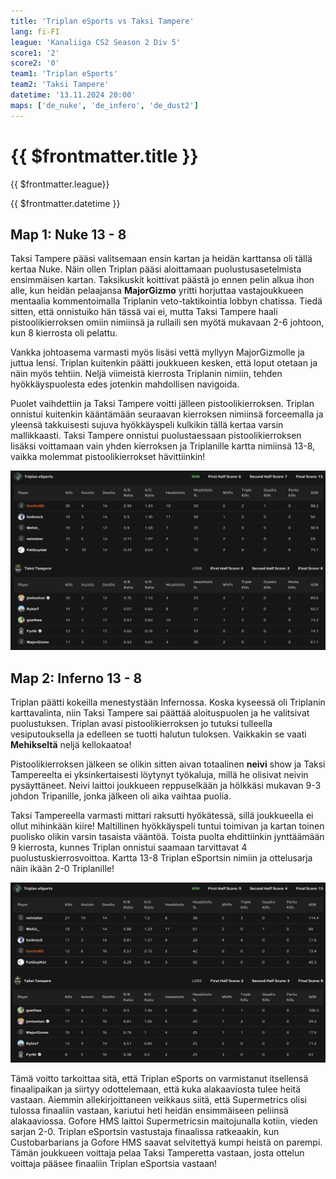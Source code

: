 ```yaml
---
title: 'Triplan eSports vs Taksi Tampere'
lang: fi-FI
league: 'Kanaliiga CS2 Season 2 Div 5'
score1: '2'
score2: '0'
team1: 'Triplan eSports'
team2: 'Taksi Tampere'
datetime: '13.11.2024 20:00'
maps: ['de_nuke', 'de_infero', 'de_dust2']
---
```


# {{ $frontmatter.title }}

<p class="text-md my-0 font-semibold"> {{ $frontmatter.league}}</p>
<p class="text-md mt-0 font-semibold"> {{ $frontmatter.datetime }}</p>

## Map 1: Nuke<span class="text-green-500"> 13 - 8</span>

Taksi Tampere pääsi valitsemaan ensin kartan ja heidän karttansa oli tällä kertaa Nuke. Näin ollen Triplan pääsi aloittamaan puolustusasetelmista ensimmäisen kartan. Taksikuskit koittivat päästä jo ennen pelin alkua ihon alle, kun heidän pelaajansa **MajorGizmo** yritti horjuttaa vastajoukkueen mentaalia kommentoimalla Triplanin veto-taktikointia lobbyn chatissa. Tiedä sitten, että onnistuiko hän tässä vai ei, mutta Taksi Tampere haali pistoolikierroksen omiin nimiinsä ja rullaili sen myötä mukavaan 2-6 johtoon, kun 8 kierrosta oli pelattu.

Vankka johtoasema varmasti myös lisäsi vettä myllyyn MajorGizmolle ja juttua lensi. Triplan kuitenkin päätti joukkueen kesken, että loput otetaan ja näin myös tehtiin. Neljä viimeistä kierrosta Triplanin nimiin, tehden hyökkäyspuolesta edes jotenkin mahdollisen navigoida.

Puolet vaihdettiin ja Taksi Tampere voitti jälleen pistoolikierroksen. Triplan onnistui kuitenkin kääntämään seuraavan kierroksen nimiinsä forceemalla ja yleensä takkuisesti sujuva hyökkäyspeli kulkikin tällä kertaa varsin mallikkaasti. Taksi Tampere onnistui puolustaessaan pistoolikierroksen lisäksi voittamaan vain yhden kierroksen ja Triplanille kartta nimiinsä 13-8, vaikka molemmat pistoolikierrokset hävittiinkin!

![Map 1: Nuke scoreboard](../../images/kanaliiga-cs2-season-2/playoffs-round-3-nuke-scoreboard.png)

## Map 2: Inferno<span class="text-green-500"> 13 - 8</span>

Triplan päätti kokeilla menestystään Infernossa. Koska kyseessä oli Triplanin karttavalinta, niin Taksi Tampere sai päättää aloituspuolen ja he valitsivat puolustuksen. Triplan avasi pistoolikierroksen jo tutuksi tulleella vesiputouksella ja edelleen se tuotti halutun tuloksen. Vaikkakin se vaati **Mehikseltä** neljä kellokaatoa!

Pistoolikierroksen jälkeen se olikin sitten aivan totaalinen **neivi** show ja Taksi Tampereelta ei yksinkertaisesti löytynyt työkaluja, millä he olisivat neivin pysäyttäneet. Neivi laittoi joukkueen reppuselkään ja hölkkäsi mukavan 9-3 johdon Tripanille, jonka jälkeen oli aika vaihtaa puolia.

Taksi Tampereella varmasti mittari raksutti hyökätessä, sillä joukkueella ei ollut mihinkään kiire! Maltillinen hyökkäyspeli tuntui toimivan ja kartan toinen puolisko olikin varsin tasaista vääntöä. Toista puolta ehdittiinkin jynttäämään 9 kierrosta, kunnes Triplan onnistui saamaan tarvittavat 4 puolustuskierrosvoittoa. Kartta 13-8 Triplan eSportsin nimiin ja ottelusarja näin ikään 2-0 Triplanille!

![Map 2: Inferno scoreboard](../../images/kanaliiga-cs2-season-2/playoffs-round-3-inferno-scoreboard.png)

Tämä voitto tarkoittaa sitä, että Triplan eSports on varmistanut itsellensä finaalipaikan ja siirtyy odottelemaan, että kuka alakaaviosta tulee heitä vastaan. Aiemmin allekirjoittaneen veikkaus siitä, että Supermetrics olisi tulossa finaaliin vastaan, kariutui heti heidän ensimmäiseen peliinsä alakaaviossa. Gofore HMS laittoi Supermetricsin maitojunalla kotiin, vieden sarjan 2-0. Triplan eSportsin vastustaja finaalissa ratkeaakin, kun Custobarbarians ja Gofore HMS saavat selvitettyä kumpi heistä on parempi. Tämän joukkueen voittaja pelaa Taksi Tamperetta vastaan, josta ottelun voittaja pääsee finaaliin Triplan eSportsia vastaan!
